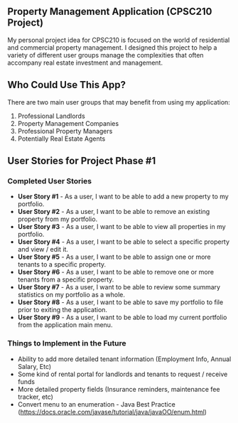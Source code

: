 ## **Property Management Application** (CPSC210 Project)

My personal project idea for CPSC210 is focused on the world of residential and commercial property 
management. I designed this project to help a variety of different user groups manage the complexities 
that often accompany real estate investment and management.

## Who Could Use This App?
There are two main user groups that may benefit from using my application:

1. Professional Landlords 
2. Property Management Companies
3. Professional Property Managers
4. Potentially Real Estate Agents

## User Stories for Project Phase #1

### Completed User Stories
- **User Story #1** - As a user, I want to be able to add a new property to my portfolio.
- **User Story #2** - As a user, I want to be able to remove an existing property from my portfolio.
- **User Story #3** - As a user, I want to be able to view all properties in my portfolio.
- **User Story #4** - As a user, I want to be able to select a specific property and view / edit it.
- **User Story #5** - As a user, I want to be able to assign one or more tenants to a specific property.
- **User Story #6** - As a user, I want to be able to remove one or more tenants from a specific property.
- **User Story #7** - As a user, I want to be able to review some summary statistics on my portfolio as a whole.
- **User Story #8** - As a user, I want to be able to save my portfolio to file prior to exiting the application.
- **User Story #9** - As a user, I want to be able to load my current portfolio from the application main menu.

### Things to Implement in the Future
- Ability to add more detailed tenant information (Employment Info, Annual Salary, Etc)
- Some kind of rental portal for landlords and tenants to request / receive funds
- More detailed property fields (Insurance reminders, maintenance fee tracker, etc)
- Convert menu to an enumeration - Java Best Practice (https://docs.oracle.com/javase/tutorial/java/javaOO/enum.html)



